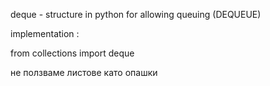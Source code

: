 deque - structure in python for allowing queuing (DEQUEUE)

implementation :

from collections import deque

не ползваме листове като опашки